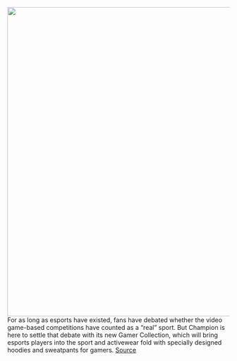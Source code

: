<img src='https://cdn.vox-cdn.com/thumbor/yWK_dkkqE6Rzj-v0qmHgQCpH2aE=/0x0:5326x7102/1200x800/filters:focal(2199x1848:3051x2700)/cdn.vox-cdn.com/uploads/chorus_image/image/67296706/Gamer_Hoodie_Layflat_Image.0.jpg' width='700px' /><br/>
For as long as esports have existed, fans have debated whether the video game-based competitions have counted as a “real” sport. But Champion is here to settle that debate with its new Gamer Collection, which will bring esports players into the sport and activewear fold with specially designed hoodies and sweatpants for gamers.
<a href='https://www.theverge.com/2020/8/26/21401805/champion-athletics-gaming-hoodie-gamers-pockets-hood-headphones-sweatpants'> Source <a/>